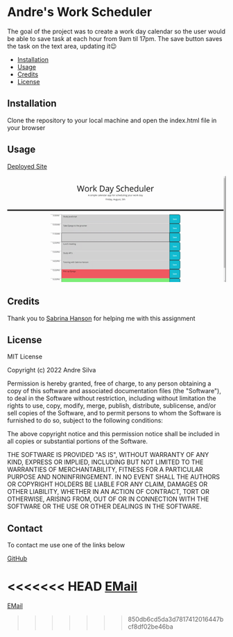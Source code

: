 # Andre's Work Scheduler


The goal of the project was to create a work day calendar so the user would be able to save task at each hour from 9am til 17pm. The save button saves the task on the text area, updating it😉


- [Installation](#installation)
- [Usage](#usage)
- [Credits](#credits)
- [License](#license)


## Installation

Clone the repository to your local machine and open the index.html file in your browser

## Usage


[Deployed Site](https://andresilva8624.github.io/Andre-Work_Schedule/)

![gif of deployed site](./Assets/images/website.gif)
   

## Credits

Thank you to [Sabrina Hanson](https://www.github.com/sabhanson) for helping me with this assignment

## License

MIT License

Copyright (c) 2022 Andre Silva

Permission is hereby granted, free of charge, to any person obtaining a copy
of this software and associated documentation files (the "Software"), to deal
in the Software without restriction, including without limitation the rights
to use, copy, modify, merge, publish, distribute, sublicense, and/or sell
copies of the Software, and to permit persons to whom the Software is
furnished to do so, subject to the following conditions:

The above copyright notice and this permission notice shall be included in all
copies or substantial portions of the Software.

THE SOFTWARE IS PROVIDED "AS IS", WITHOUT WARRANTY OF ANY KIND, EXPRESS OR
IMPLIED, INCLUDING BUT NOT LIMITED TO THE WARRANTIES OF MERCHANTABILITY,
FITNESS FOR A PARTICULAR PURPOSE AND NONINFRINGEMENT. IN NO EVENT SHALL THE
AUTHORS OR COPYRIGHT HOLDERS BE LIABLE FOR ANY CLAIM, DAMAGES OR OTHER
LIABILITY, WHETHER IN AN ACTION OF CONTRACT, TORT OR OTHERWISE, ARISING FROM,
OUT OF OR IN CONNECTION WITH THE SOFTWARE OR THE USE OR OTHER DEALINGS IN THE
SOFTWARE.


## Contact
To contact me use one of the links below


[GitHub](https://www.github.com/andresilva8624)



<<<<<<< HEAD
[EMail](mailto:andresilva8624@gmail.com)
=======
[EMail](mailto:andresilva8624@gmail.com)
>>>>>>> 850db6cd5da3d7817412016447bcf8df02be46ba

